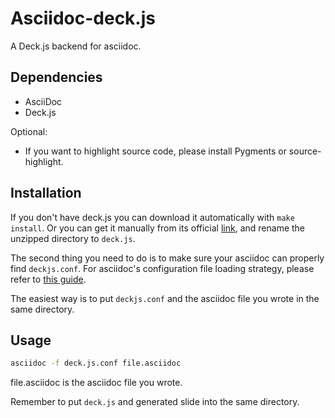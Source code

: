 Asciidoc-deck.js
================

A Deck.js backend for asciidoc. 


Dependencies
------------

* AsciiDoc
* Deck.js

Optional:

* If you want to highlight source code, please install Pygments or source-highlight.


Installation
------------

If you don't have deck.js you can download it automatically with `make install`. Or you can get it manually from its official [link](https://github.com/imakewebthings/deck.js/zipball/stable), and rename the unzipped directory to `deck.js`.

The second thing you need to do is to make sure your asciidoc can properly find `deckjs.conf`. For asciidoc's configuration file loading strategy, please refer to [this guide](http://www.methods.co.nz/asciidoc/userguide.html#X7).

The easiest way is to put `deckjs.conf` and the asciidoc file you wrote in the same directory.


Usage
-----

```bash
asciidoc -f deck.js.conf file.asciidoc
```

file.asciidoc is the asciidoc file you wrote. 

Remember to put `deck.js` and generated slide into the same directory.


